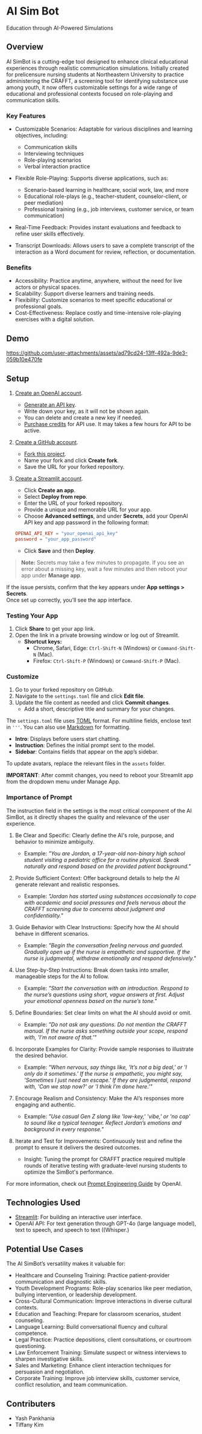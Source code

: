# AI Sim Bot

Education through AI-Powered Simulations

## Overview

AI SimBot is a cutting-edge tool designed to enhance clinical educational experiences through realistic communication simulations. Initially created for prelicensure nursing students at Northeastern University to practice administering the CRAFFT, a screening tool for identifying substance use among youth, it now offers customizable settings for a wide range of educational and professional contexts focused on role-playing and communication skills.

### Key Features

- Customizable Scenarios: Adaptable for various disciplines and learning objectives, including:
  - Communication skills
  - Interviewing techniques
  - Role-playing scenarios
  - Verbal interaction practice

- Flexible Role-Playing: Supports diverse applications, such as:
  - Scenario-based learning in healthcare, social work, law, and more
  - Educational role-plays (e.g., teacher-student, counselor-client, or peer mediation)
  - Professional training (e.g., job interviews, customer service, or team communication)

- Real-Time Feedback: Provides instant evaluations and feedback to refine user skills effectively.

- Transcript Downloads: Allows users to save a complete transcript of the interaction as a Word document for review, reflection, or documentation.

### Benefits

- Accessibility: Practice anytime, anywhere, without the need for live actors or physical spaces.
- Scalability: Support diverse learners and training needs.
- Flexibility: Customize scenarios to meet specific educational or professional goals.
- Cost-Effectiveness: Replace costly and time-intensive role-playing exercises with a digital solution.

## Demo

https://github.com/user-attachments/assets/ad79cd24-13ff-492a-9de3-059b10e470fe

## Setup

1. [Create an OpenAI account](https://platform.openai.com/api-keys).  
   - [Generate an API key](https://platform.openai.com/api-keys).  
   - Write down your key, as it will not be shown again.  
   - You can delete and create a new key if needed.  
   - [Purchase credits](https://help.openai.com/en/articles/8264644-how-can-i-set-up-prepaid-billing) for API use. It may takes a few hours for API to be active.

2. [Create a GitHub account](https://github.com/signup).  
   - [Fork this project](https://github.com/AISimBot/AISimBot/fork).  
   - Name your fork and click **Create fork**.  
   - Save the URL for your forked repository.  

3. [Create a Streamlit account](https://streamlit.app/).  
   - Click **Create an app**.  
   - Select **Deploy from repo**.  
   - Enter the URL of your forked repository.  
   - Provide a unique and memorable URL for your app.  
   - Choose **Advanced settings**, and under **Secrets**, add your OpenAI API key and app password in the following format:  

   ```toml
   OPENAI_API_KEY = "your_openai_api_key"
   password = "your_app_password"
   ```

   - Click **Save** and then **Deploy**.

> **Note:** Secrets may take a few minutes to propagate. If you see an error about a missing key, wait a few minutes and then reboot your app under **Manage app**.  

If the issue persists, confirm that the key appears under **App settings > Secrets**.  
Once set up correctly, you’ll see the app interface.

### Testing Your App

1. Click **Share** to get your app link.  
2. Open the link in a private browsing window or log out of Streamlit.  
   - **Shortcut keys:**  
     - Chrome, Safari, Edge: `Ctrl-Shift-N` (Windows) or `Command-Shift-N` (Mac).  
     - Firefox: `Ctrl-Shift-P` (Windows) or `Command-Shift-P` (Mac).

### Customize

1. Go to your forked repository on GitHub.  
2. Navigate to the `settings.toml` file and click **Edit file**.  
3. Update the file content as needed and click **Commit changes**.  
   - Add a short, descriptive title and summary for your changes.  

The `settings.toml` file uses [TOML](https://toml.io/en/) format. For multiline fields, enclose text in `'''`. You can also use [Markdown](https://www.markdownguide.org/getting-started/) for formatting.

- **Intro**: Displays before users start chatting.  
- **Instruction**: Defines the initial prompt sent to the model.  
- **Sidebar**: Contains fields that appear on the app’s sidebar.  

To update avatars, replace the relevant files in the `assets` folder.

**IMPORTANT**: After commit changes, you need to reboot your Streamlit app from the dropdown menu under Manage App.

### Importance of Prompt

The instruction field in the settings is the most critical component of the AI SimBot, as it directly shapes the quality and relevance of the user experience.

1. Be Clear and Specific: Clearly define the AI's role, purpose, and behavior to minimize ambiguity.  
   - Example: *"You are Jordan, a 17-year-old non-binary high school student visiting a pediatric office for a routine physical. Speak naturally and respond based on the provided patient background."*

2. Provide Sufficient Context: Offer background details to help the AI generate relevant and realistic responses.  
   - Example: *"Jordan has started using substances occasionally to cope with academic and social pressures and feels nervous about the CRAFFT screening due to concerns about judgment and confidentiality."*

3. Guide Behavior with Clear Instructions: Specify how the AI should behave in different scenarios.  
   - Example: *"Begin the conversation feeling nervous and guarded. Gradually open up if the nurse is empathetic and supportive. If the nurse is judgmental, withdraw emotionally and respond defensively."*

4. Use Step-by-Step Instructions: Break down tasks into smaller, manageable steps for the AI to follow.  
   - Example: *"Start the conversation with an introduction. Respond to the nurse’s questions using short, vague answers at first. Adjust your emotional openness based on the nurse’s tone."*

5. Define Boundaries: Set clear limits on what the AI should avoid or omit.  
   - Example: *"Do not ask any questions. Do not mention the CRAFFT manual. If the nurse asks something outside your scope, respond with, 'I’m not aware of that.'"*

6. Incorporate Examples for Clarity: Provide sample responses to illustrate the desired behavior.  
   - Example: *"When nervous, say things like, 'It’s not a big deal,' or 'I only do it sometimes.' If the nurse is empathetic, you might say, 'Sometimes I just need an escape.' If they are judgmental, respond with, 'Can we stop now?' or 'I think I’m done here.'"*

7. Encourage Realism and Consistency: Make the AI’s responses more engaging and authentic.  
   - Example: *"Use casual Gen Z slang like 'low-key,' 'vibe,' or 'no cap' to sound like a typical teenager. Reflect Jordan’s emotions and background in every response."*

8. Iterate and Test for Improvements: Continuously test and refine the prompt to ensure it delivers the desired outcomes.  
   - Insight: Tuning the prompt for CRAFFT practice required multiple rounds of iterative testing with graduate-level nursing students to optimize the SimBot's performance.

For more information, check out [Prompt Engineering Guide](https://platform.openai.com/docs/guides/prompt-engineering) by OpenAI.

## Technologies Used

- [Streamlit](https://streamlit.io/): For building an interactive user interface.
- OpenAI API: For text generation through GPT-4o (large language model), text to speech, and speech to text ((Whisper.)

## Potential Use Cases

The AI SimBot’s versatility makes it valuable for:

- Healthcare and Counseling Training: Practice patient-provider communication and diagnostic skills.
- Youth Development Programs: Role-play scenarios like peer mediation, bullying intervention, or leadership development.
- Cross-Cultural Communication: Improve interactions in diverse cultural contexts.
- Education and Teaching: Prepare for classroom scenarios, student counseling.
- Language Learning: Build conversational fluency and cultural competence.
- Legal Practice: Practice depositions, client consultations, or courtroom questioning.
- Law Enforcement Training: Simulate suspect or witness interviews to sharpen investigative skills.
- Sales and Marketing: Enhance client interaction techniques for persuasion and negotiation.
- Corporate Training: Improve job interview skills, customer service, conflict resolution, and team communication.

## Contributers

* Yash Pankhania
* Tiffany Kim
